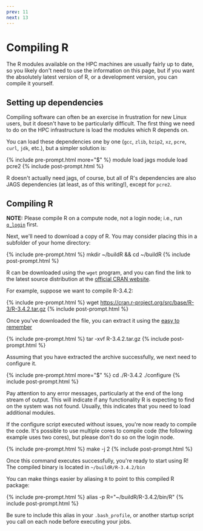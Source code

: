 ```yaml
---
prev: 11
next: 13
---
```


# Compiling R

The R modules available on the HPC machines are usually fairly up to date, so you likely don't need to use the information on this page, but if you want the absolutely latest version of R, or a development version, you can compile it yourself.

## Setting up dependencies

Compiling software can often be an exercise in frustration for new Linux users, but it doesn't have to be particularly difficult. The first thing we need to do on the HPC infrastructure is load the modules which R depends on.

You can load these dependencies one by one (`gcc`, `zlib`, `bzip2`, `xz`, `pcre`, `curl`, `jdk`, etc.), but a simpler solution is:

{% include pre-prompt.html more="$" %}
module load jags
module load pcre2
{% include post-prompt.html %}

R doesn't actually need jags, of course, but all of R's dependencies are also JAGS dependencies (at least, as of this writing!), except for `pcre2`.

## Compiling R

**NOTE:** Please compile R on a compute node, not a login node; i.e., run [`q_login`](6.html) first.
 
Next, we'll need to download a copy of R. You may consider placing this in a subfolder of your home directory:

{% include pre-prompt.html %}
mkdir ~/buildR && cd ~/buildR
{% include post-prompt.html %}

R can be downloaded using the `wget` program, and you can find the link to the latest source distribution at the [official CRAN website](https://cran.r-project.org/).

For example, suppose we want to compile R-3.4.2:

{% include pre-prompt.html %}
wget https://cran.r-project.org/src/base/R-3/R-3.4.2.tar.gz
{% include post-prompt.html %}

Once you've downloaded the file, you can extract it using the [easy to remember](https://xkcd.com/1168/)

{% include pre-prompt.html %}
tar -xvf R-3.4.2.tar.gz
{% include post-prompt.html %}

Assuming that you have extracted the archive successfully, we next need to configure it. 

{% include pre-prompt.html more="$" %}
cd ./R-3.4.2
./configure
{% include post-prompt.html %}

Pay attention to any error messages, particularly at the end of the long stream of output. This will indicate if any functionality R is expecting to find on the system was not found. Usually, this indicates that you need to load additional modules.

If the configure script executed without issues, you're now ready to compile the code. It's possible to use multiple cores to compile code (the following example uses two cores), but please don't do so on the login node.

{% include pre-prompt.html %}
make -j 2
{% include post-prompt.html %}

Once this command executes successfully, you're ready to start using R! The compiled binary is located in `~/buildR/R-3.4.2/bin`

You can make things easier by aliasing `R` to point to this compiled R package:

{% include pre-prompt.html %}
alias -p R="~/buildR/R-3.4.2/bin/R"
{% include post-prompt.html %}

Be sure to include this alias in your `.bash_profile`, or another startup script you call on each node before executing your jobs. 
